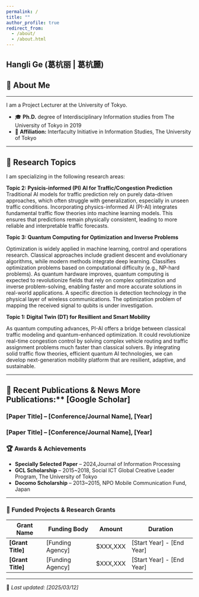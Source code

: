```yaml
---
permalink: /
title: ""
author_profile: true
redirect_from: 
  - /about/
  - /about.html
---
```


## Hangli Ge (葛杭丽 | 葛杭麗)
<!-- Research Topics
------
Academic Affiliations
------
News
------
# (Example: editing a markdown file for a talk !-->
<!-- ![Editing a markdown file for a talk](/images/editing-talk.png))! 
Research Fund
------
-->

## 👤 About Me
------
I am a Project Lecturer at the University of Tokyo. 
- 🎓 **Ph.D.** degree of Interdisciplinary Information studies from The University of Tokyo in 2019
- 📍 **Affiliation:** Interfaculty Initiative in Information Studies, The University of Tokyo
---

## 🔬 Research Topics
 I am specializing in the following research areas:

 **Topic 2: Pysicis-informed (PI) AI for Traffic/Congestion Prediction**
 Traditional AI models for traffic prediction rely on purely data-driven approaches, which often struggle with generalization, especially in unseen traffic conditions. Incorporating physics-informed AI (PI-AI) integrates fundamental traffic flow theories into machine learning models. This ensures that predictions remain physically consistent, leading to more reliable and interpretable traffic forecasts.

 **Topic 3: Quantum Computing for Optimization and Inverse Problems**
 
 Optimization is widely applied in machine learning, control and operations research. Classical approaches include gradient descent and evolutionary algorithms, while modern methods integrate deep learning. Classifies optimization problems based on computational difficulty (e.g., NP-hard problems). As quantum hardware improves, quantum computing is expected to revolutionize fields that rely on complex optimization and inverse problem-solving, enabling faster and more accurate solutions in real-world applications. A specific direction is detection technology in the physical layer of wireless communications. The optimization problem of mapping the received signal to qubits is under investigation.
  
**Topic 1: Digital Twin (DT) for Resillient and Smart Mobility**

As quantum computing advances, PI-AI offers a bridge between classical traffic modeling and quantum-enhanced optimization. It could revolutionize real-time congestion control by solving complex vehicle routing and traffic assignment problems much faster than classical solvers. By integrating solid traffic flow theories, efficient quantum AI technologies, we can develop next-generation mobility platform that are resilient, adaptive, and sustainable.

---

## 📄 Recent Publications & News More Publications:** [Google Scholar]  
 ### **[Paper Title]** – [Conference/Journal Name], [Year]  
 ### **[Paper Title]** – [Conference/Journal Name], [Year]  

### 🏆 Awards & Achievements
- **Specially Selected Paper** – 2024,Journal of Information Processing
- **GCL Scholarship** – 2015~2018, Social ICT Global Creative Leader Program, The University of Tokyo
- **Docomo Scholarship** – 2013~2015, NPO Mobile Communication Fund, Japan
---

### 🔹 Funded Projects & Research Grants
| Grant Name | Funding Body | Amount | Duration |
|------------|--------------|----------|-------------|
| **[Grant Title]** | [Funding Agency] | $XXX,XXX | [Start Year] - [End Year] |
| **[Grant Title]** | [Funding Agency] | $XXX,XXX | [Start Year] - [End Year] |
---


🔹 _Last updated: [2025/03/12]_  




